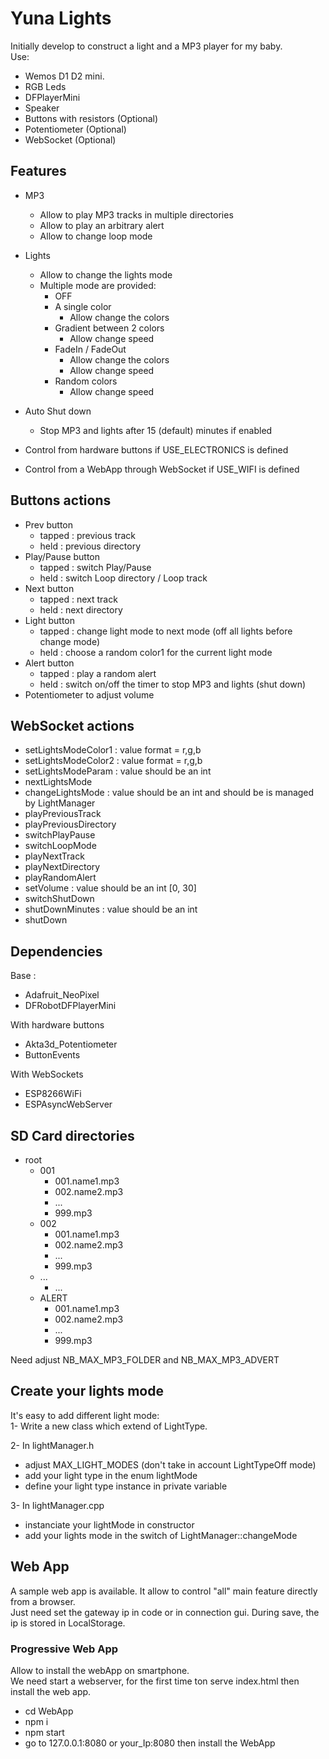 # Yuna Lights

Initially develop to construct a light and a MP3 player for my baby.  
Use: 
- Wemos D1 D2 mini.
- RGB Leds
- DFPlayerMini
- Speaker
- Buttons with resistors (Optional)
- Potentiometer (Optional)
- WebSocket (Optional)  
## Features
- MP3
  - Allow to play MP3 tracks in multiple directories
  - Allow to play an arbitrary alert
  - Allow to change loop mode

- Lights
  - Allow to change the lights mode
  - Multiple mode are provided:
    - OFF
    - A single color
      - Allow change the colors
    - Gradient between 2 colors
      - Allow change speed
    - FadeIn / FadeOut
      - Allow change the colors
      - Allow change speed
    - Random colors
      - Allow change speed

- Auto Shut down
  - Stop MP3 and lights after 15 (default) minutes if enabled

- Control from hardware buttons if USE_ELECTRONICS is defined
- Control from a WebApp through WebSocket if USE_WIFI is defined 
 
## Buttons actions
- Prev button
  - tapped : previous track
  - held : previous directory
- Play/Pause button
  - tapped : switch Play/Pause
  - held : switch Loop directory / Loop track
- Next button
  - tapped : next track
  - held : next directory
- Light button
  - tapped : change light mode to next mode (off all lights before change mode)
  - held : choose a random color1 for the current light mode
- Alert button
  - tapped : play a random alert
  - held : switch on/off the timer to stop MP3 and lights (shut down)
- Potentiometer to adjust volume

## WebSocket actions
- setLightsModeColor1 : value format = r,g,b
- setLightsModeColor2 : value format = r,g,b
- setLightsModeParam : value should be an int
- nextLightsMode
- changeLightsMode : value should be an int and should be is managed by LightManager
- playPreviousTrack
- playPreviousDirectory
- switchPlayPause
- switchLoopMode
- playNextTrack
- playNextDirectory
- playRandomAlert
- setVolume : value should be an int [0, 30]
- switchShutDown
- shutDownMinutes : value should be an int
- shutDown
 
## Dependencies
Base :
- Adafruit_NeoPixel
- DFRobotDFPlayerMini

With hardware buttons
- Akta3d_Potentiometer
- ButtonEvents

With WebSockets
- ESP8266WiFi
- ESPAsyncWebServer

## SD Card directories
- root  
  - 001  
    - 001.name1.mp3
    - 002.name2.mp3
    - ...
    - 999.mp3 
  - 002
    - 001.name1.mp3
    - 002.name2.mp3
    - ...
    - 999.mp3 
  - ...
    - ...
  - ALERT
    - 001.name1.mp3
    - 002.name2.mp3  
    - ...  
    - 999.mp3  
     
Need adjust NB_MAX_MP3_FOLDER and NB_MAX_MP3_ADVERT  

## Create your lights mode
It's easy to add different light mode:  
1- Write a new class which extend of LightType.  

2- In lightManager.h  

 - adjust MAX_LIGHT_MODES (don't take in account LightTypeOff mode)
 - add your light type in the enum lightMode
 - define your light type instance in private variable
 
3- In lightManager.cpp  
 - instanciate your lightMode in constructor
 - add your lights mode in the switch of LightManager::changeMode

## Web App
A sample web app is available. It allow to control "all" main feature directly from a browser.  
Just need set the gateway ip in code or in connection gui. During save, the ip is stored in LocalStorage.

### Progressive Web App
Allow to install the webApp on smartphone.  
We need start a webserver, for the first time ton serve index.html then install the web app.  
- cd WebApp
- npm i
- npm start
- go to 127.0.0.1:8080 or your_Ip:8080 then install the WebApp